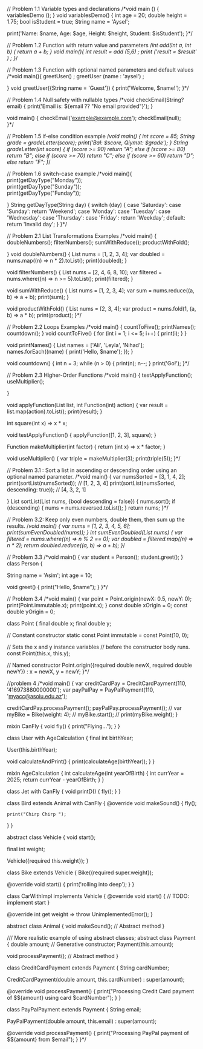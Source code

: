 // Problem 1.1 Variable types and declarations
/*void main () {
  variablesDemo ();
}
void variablesDemo() {
  int age = 20;
  double height = 1.75;
  bool isStudent = true;
  String name = 'Aysel';

  print('Name: $name, Age: $age, Height: $height, Student: $isStudent');
}*/



// Problem 1.2 Function with return value and parameters
/*int add(int a, int b) {
  return a + b;
}
void main(){
  int result  = add (5,6) ;
  print ('result = $result' ) ;
 }*/



// Problem 1.3 Function with optional named parameters and default values
/*void main(){
  greetUser() ;
  greetUser (name : 'aysel') ;
  
}
void greetUser({String name = 'Guest'}) {
  print('Welcome, $name!');
}*/



// Problem 1.4 Null safety with nullable types
/*void checkEmail(String? email) {
  print('Email is: ${email ?? "No email provided"}');
}

void main() {
  checkEmail('example@example.com'); 
  checkEmail(null);                 
}*/



// Problem 1.5 if-else condition example
/*void main() {
  int score = 85;
  String grade = gradeLetter(score);
  print('Bal: $score, Qiymət: $grade'); 
}
String gradeLetter(int score) {
  if (score >= 90) return "A";
  else if (score >= 80) return "B";
  else if (score >= 70) return "C";
  else if (score >= 60) return "D";
  else return "F";
}*/



// Problem 1.6 switch-case example
/*void main(){
  print(getDayType("Monday"));  
  print(getDayType("Sunday"));  
  print(getDayType("Funday"));  
  
}
String getDayType(String day) {
  switch (day) {
    case 'Saturday':
    case 'Sunday':
      return 'Weekend';
    case 'Monday':
    case 'Tuesday':
    case 'Wednesday':
    case 'Thursday':
    case 'Friday':
      return 'Weekday';
    default:
      return 'Invalid day';
  }
}*/



// Problem 2.1 List Transformations Examples
/*void main() {
  doubleNumbers();
  filterNumbers();
  sumWithReduce();
  productWithFold();
  
}
  void doubleNumbers() {
  List<int> nums = [1, 2, 3, 4];
  var doubled = nums.map((n) => n * 2).toList();
  print(doubled); 
}

void filterNumbers() {
  List<int> nums = [2, 4, 6, 8, 10];
  var filtered = nums.where((n) => n >= 5).toList();
  print(filtered); 
}

void sumWithReduce() {
  List<int> nums = [1, 2, 3, 4];
  var sum = nums.reduce((a, b) => a + b);
  print(sum); 
}

void productWithFold() {
  List<int> nums = [2, 3, 4];
  var product = nums.fold(1, (a, b) => a * b);
  print(product); 
}*/
  


// Problem 2.2 Loops Examples
/*void main() {
 countToFive();
  printNames();
  countdown();
}
void countToFive() {
  for (int i = 1; i <= 5; i++) {
    print(i);
  }
}

void printNames() {
  List<String> names = ['Ali', 'Leyla', 'Nihad'];
  names.forEach((name) {
    print('Hello, $name');
  });
}

void countdown() {
  int n = 3;
  while (n > 0) {
    print(n);
    n--;
  }
  print('Go!');
}*/



// Problem 2.3 Higher-Order Functions
/*void main() {
  testApplyFunction();
  useMultiplier();
  
}

void applyFunction(List<int> list, int Function(int) action) {
  var result = list.map(action).toList();
  print(result);
}

int square(int x) => x * x;

void testApplyFunction() {
  applyFunction([1, 2, 3], square); 
}

Function makeMultiplier(int factor) {
  return (int x) => x * factor;
}

void useMultiplier() {
  var triple = makeMultiplier(3);
  print(triple(5)); 
}*/



// Problem 3.1 : Sort a list in ascending or descending order using an optional named parameter.
/*void main() {
var numsSorted = [3, 1, 4, 2];
  print(sortList(numsSorted)); // [1, 2, 3, 4]
  print(sortList(numsSorted, descending: true)); // [4, 3, 2, 1]

  
}
List<int> sortList(List<int> nums, {bool descending = false}) {
  nums.sort();
  if (descending) {
    nums = nums.reversed.toList();
  }
  return nums;
}*/



// Problem 3.2: Keep only even numbers, double them, then sum up the results.
/*void main() {
  var nums = [1, 2, 3, 4, 5, 6];
  print(sumEvenDoubled(nums));
}
int sumEvenDoubled(List<int> nums) {
  var filtered = nums.where((n) => n % 2 == 0);
  var doubled = filtered.map((n) => n * 2);
  return doubled.reduce((a, b) => a + b);
}*/



// Problem 3.3
/*void main() {
   var student = Person();
    student.greet();
}
class Person {
 
  String name = 'Asim';
  int age = 10;


  void greet() {
    print("Hello, $name");
  }
}*/



// Problem 3.4
/*void main() {
var point = Point.origin(newX: 0.5, newY: 0);
  print(Point.immutable.x);
  print(point.x);
}
const double xOrigin = 0;
const double yOrigin = 0;

class Point {
  final double x;
  final double y;

  // Constant constructor
  static const Point immutable = const Point(10, 0);

  // Sets the x and y instance variables
  // before the constructor body runs.
  const Point(this.x, this.y);

  // Named constructor
  Point.origin({required double newX, required double newY})
    : x = newX,
      y = newY;
}*/



//problem 4
/*void main() {
  var creditCardPay = CreditCardPayment(110, '416973880000000');
  var payPalPay = PayPalPayment(110, 'myacc@asoiu.edu.az');

  creditCardPay.processPayment();
  payPalPay.processPayment();
//   var myBike = Bike(weight: 4);
//   myBike.start();
//   print(myBike.weight);
}

mixin CanFly {
  void fly() {
    print("Flying...");
  }
}

class User with AgeCalculation {
  final int birthYear;

  User(this.birthYear);

  void calculateAndPrint() {
    print(calculateAge(birthYear));
  }
}

mixin AgeCalculation {
  int calculateAge(int yearOfBirth) {
    int currYear = 2025;
    return currYear - yearOfBirth;
  }
}

class Jet with CanFly {
  void printD() {
    fly();
  }
}

class Bird extends Animal with CanFly {
  @override
  void makeSound() {
    fly();

    print("Chirp Chirp ");
  }
}

abstract class Vehicle {
  void start();

  final int weight;

  Vehicle({required this.weight});
}

class Bike extends Vehicle {
  Bike({required super.weight});

  @override
  void start() {
    print('rolling into deep');
  }
}

class CarWithImpl implements Vehicle {
  @override
  void start() {
    // TODO: implement start
  }

  @override
  int get weight => throw UnimplementedError();
}

abstract class Animal {
  void makeSound(); // Abstract method
}

/// More realistic example of using abstract classes;
abstract class Payment {
  double amount;
  // Generative constructor;
  Payment(this.amount);

  void processPayment(); // Abstract method
}

class CreditCardPayment extends Payment {
  String cardNumber;

  CreditCardPayment(double amount, this.cardNumber) : super(amount);

  @override
  void processPayment() {
    print("Processing Credit Card payment of \$${amount} using card $cardNumber");
  }
}

class PayPalPayment extends Payment {
  String email;

  PayPalPayment(double amount, this.email) : super(amount);

  @override
  void processPayment() {
    print("Processing PayPal payment of \$${amount} from $email");
  }
}*/
